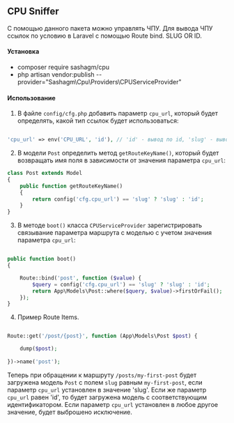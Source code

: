 ## CPU Sniffer

С помощью данного пакета можно управлять ЧПУ. Для вывода ЧПУ ссылок по условию в Laravel с помощью Route bind. SLUG OR ID.


#### Установка

- composer require sashagm/cpu
- php artisan vendor:publish --provider="Sashagm\Cpu\Providers\CPUServiceProvider"



#### Использование 

1. В файле `config/cfg.php` добавить параметр `cpu_url`, который будет определять, какой тип ссылок будет использоваться:

```php

'cpu_url' => env('CPU_URL', 'id'), // 'id' - вывод по id, 'slug' - вывод по slug

```

2. В модели `Post` определить метод `getRouteKeyName()`, который будет возвращать имя поля в зависимости от значения параметра `cpu_url`:

```php
class Post extends Model
{
    public function getRouteKeyName()
    {
        return config('cfg.cpu_url') == 'slug' ? 'slug' : 'id';
    }
}
```

3. В методе `boot()` класса `CPUServiceProvider` зарегистрировать связывание параметра маршрута с моделью с учетом значения параметра `cpu_url`:



```php

public function boot()
{

    Route::bind('post', function ($value) {
        $query = config('cfg.cpu_url') == 'slug' ? 'slug' : 'id';
        return App\Models\Post::where($query, $value)->firstOrFail();
    });
}

```

4. Пример Route Items.

```php

Route::get('/post/{post}', function (App\Models\Post $post) {

    dump($post);
    
})->name('post');
```


Теперь при обращении к маршруту `/posts/my-first-post` будет загружена модель `Post` с полем `slug` равным `my-first-post`, если параметр `cpu_url` установлен в значение 'slug'. Если же параметр `cpu_url` равен 'id', то будет загружена модель с соответствующим идентификатором. Если параметр `cpu_url` установлен в любое другое значение, будет выброшено исключение.

